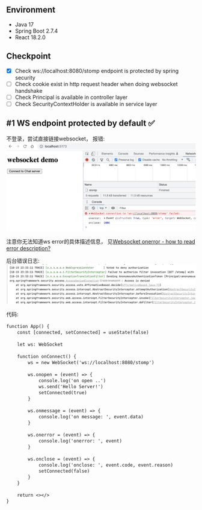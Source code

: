 ## Environment

- Java 17
- Spring Boot 2.7.4
- React 18.2.0

## Checkpoint

- [x] Check ws://localhost:8080/stomp endpoint is protected by spring security
- [ ] Check cookie exist in http request header when doing websocket handshake
- [ ] Check Principal is available in controller layer
- [ ] Check SecurityContextHolder is available in service layer

## #1 WS endpoint protected by default ✅

不登录，尝试直接链接websocket， 报错:
![](./doc/images/ws-protected-by-default.png)

注意你无法知道ws error的具体描述信息，
见[Websocket onerror - how to read error description?](https://stackoverflow.com/questions/18803971/websocket-onerror-how-to-read-error-description)

后台错误日志:
![](./doc/images/ws-protected-backend-log.png)

代码:

```tsx
function App() {
    const [connected, setConnected] = useState(false)

    let ws: WebSocket

    function onConnect() {
        ws = new WebSocket('ws://localhost:8080/stomp')

        ws.onopen = (event) => {
            console.log('on open ..')
            ws.send('Hello Server!')
            setConnected(true)
        }

        ws.onmessage = (event) => {
            console.log('on message: ', event.data)
        }

        ws.onerror = (event) => {
            console.log('onerror: ', event)
        }

        ws.onclose = (event) => {
            console.log('onclose: ', event.code, event.reason)
            setConnected(false)
        }
    }

    return <></>
}
```

